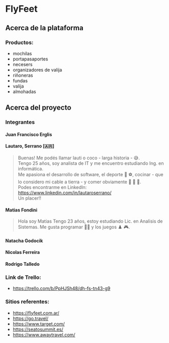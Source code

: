 # FlyFeet
## Acerca de la plataforma
### Productos:
- mochilas
- portapasaportes
- necesers
- organizadores de valija
- riñoneras
- fundas
- valija
- almohadas
## Acerca del proyecto
### Integrantes
#### Juan Francisco Erglis
#### Lautaro, Serrano [🇦🇷]
> Buenas! Me podés llamar lauti o coco - larga historia - 😅.  
> Tengo 25 años, soy analista de IT y me encuentro estudiando Ing. en informática.  
> Me apasiona el desarrollo de software, el deporte 🏈 ⚽, cocinar - que lo considero mi cable a tierra - y comer obviamente 🍣 🥑 🌽.  
> Podes encontrarme en LinkedIn: https://www.linkedin.com/in/lautaroserrano/  
> Un placer!!
#### Matias Fondini
>Hola soy Matias 
>Tengo 23 años, estoy estudiando Lic. en Analisis de Sistemas.
>Me gusta programar 🧑‍💻 y los juegos ♟️ 🎮.
#### Natacha Godocik
#### Nicolas Ferreira
#### Rodrigo Talledo
### Link de Trello:
- https://trello.com/b/PpHJSh48/dh-fs-tn43-g9
### Sitios referentes:
- https://flyfeet.com.ar/
- https://go.travel/
- https://www.target.com/
- https://seatosummit.es/
- https://www.awaytravel.com/
